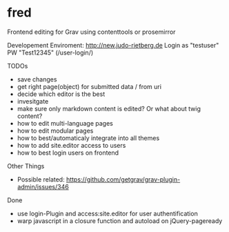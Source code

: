 # fred
Frontend editing for Grav using contenttools or prosemirror

Developement Enviroment: http://new.judo-rietberg.de
Login as "testuser" PW "Test12345" (/user-login/)

TODOs
- save changes 
 - get right page(object) for submitted data / from uri
- decide which editor is the best
- invesitgate
 - make sure only markdown content is edited? Or what about twig content?
 - how to edit multi-language pages
 - how to edit modular pages
 - how to best/automaticaly integrate into all themes
 - how to add site.editor access to users
 - how to best login users on frontend

Other Things
- Possible related: https://github.com/getgrav/grav-plugin-admin/issues/346
 
 
Done
- use login-Plugin and access:site.editor for user authentification
- warp javascript in a closure function and autoload on jQuery-pageready 

